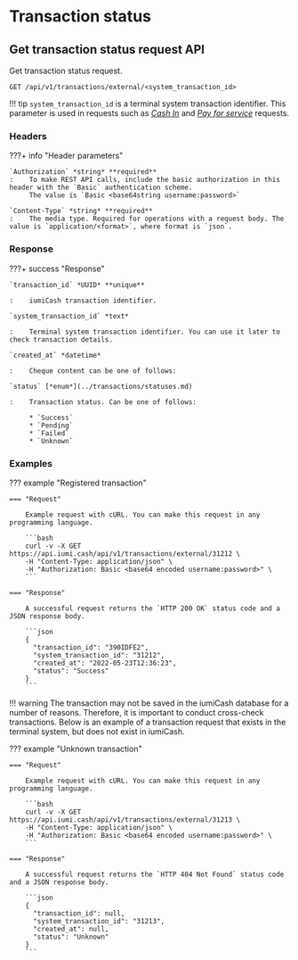# Transaction status

## Get transaction status request API

Get transaction status request.

`GET /api/v1/transactions/external/<system_transaction_id>`

!!! tip
    `system_transaction_id` is a terminal system transaction identifier.
    This parameter is used in requests such as 
    [*Cash In*](../transactions/cash_in.md) and [*Pay for service*](../transactions/send_payment.md) requests.

### Headers

???+ info "Header parameters"

    `Authorization` *string* **required**
    :    To make REST API calls, include the basic authorization in this header with the `Basic` authentication scheme. 
         The value is `Basic <base64string username:password>`

    `Content-Type` *string* **required**
    :    The media type. Required for operations with a request body. The value is `application/<format>`, where format is `json`.

### Response

???+ success "Response"

    `transaction_id` *UUID* **unique**

    :    iumiCash transaction identifier.

    `system_transaction_id` *text*

    :    Terminal system transaction identifier. You can use it later to check transaction details.

    `created_at` *datetime* 

    :    Cheque content can be one of follows:
    
    `status` [*enum*](../transactions/statuses.md) 

    :    Transaction status. Can be one of follows:

         * `Success`
         * `Pending`
         * `Failed`
         * `Unknown`

### Examples

??? example "Registered transaction"

    === "Request"

        Example request with cURL. You can make this request in any programming language.

        ```bash
        curl -v -X GET https://api.iumi.cash/api/v1/transactions/external/31212 \
        -H "Content-Type: application/json" \
        -H "Authorization: Basic <base64 encoded username:password>" \
        ```

    === "Response"

        A successful request returns the `HTTP 200 OK` status code and a JSON response body.

        ```json
        {
          "transaction_id": "390IDFE2",
          "system_transaction_id": "31212",
          "created_at": "2022-05-23T12:36:23",
          "status": "Success"
        }
        ```

!!! warning
    The transaction may not be saved in the iumiCash database for a number of reasons. 
    Therefore, it is important to conduct cross-check transactions.
    Below is an example of a transaction request that exists in the terminal system, but does not exist in iumiCash.

??? example "Unknown transaction"

    === "Request"

        Example request with cURL. You can make this request in any programming language.

        ```bash
        curl -v -X GET https://api.iumi.cash/api/v1/transactions/external/31213 \
        -H "Content-Type: application/json" \
        -H "Authorization: Basic <base64 encoded username:password>" \
        ```

    === "Response"

        A successful request returns the `HTTP 404 Not Found` status code and a JSON response body.

        ```json
        {
          "transaction_id": null,
          "system_transaction_id": "31213",
          "created_at": null,
          "status": "Unknown"
        }
        ```
